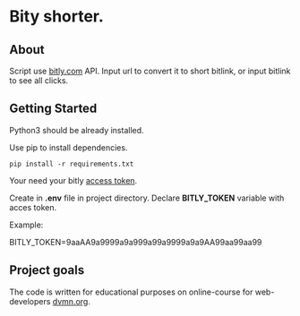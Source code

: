 # Bity shorter.

## About <a name = "about"></a>

Script use [bitly.com](https://bitly.com/) API. Input url to convert it to short bitlink, or input bitlink to see all clicks.

## Getting Started <a name = "getting_started"></a>

Python3 should be already installed.

Use pip to install dependencies.

```
pip install -r requirements.txt
```

Your need your bitly [access token](https://gist.github.com/dvmn-tasks/58f5fdf7b8eb61ea4ed1b528b74d1ab5#Authentication). 

Create in **.env** file in project directory. Declare **BITLY_TOKEN** variable with acces token. 

Example: 

BITLY_TOKEN=9aaAA9a9999a9a999a99a9999a9a9AA99aa99aa99

## Project goals <a name = "project_goals"></a>

The code is written for educational purposes on online-course for web-developers [dvmn.org](https://dvmn.org/).
